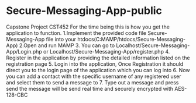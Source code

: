 # Secure-Messaging-App-public
Capstone Project CST452
For the time being this is how you get the application to function. 1.Implement the provided code file Secure-Messaging-App file into your htdocs(C:MAMP/htdocs/Secure-Messaging-App) 2.Open and run MAMP 3. You can go to Localhost/Secure-Messaging-App/Login.php or Localhost/Secure-Messaging-App/register.php 4. Register in the application by providing the detailed information listed on the registration page 5. Login into the application, Once Registration it should direct you to the login page of the application which you can log into 6. Now you can add a contact with the specific username of any registered user and select them to send a message to 7. Type out a message and press send the message will be send real time and securely encrypted with AES-128-CBC
